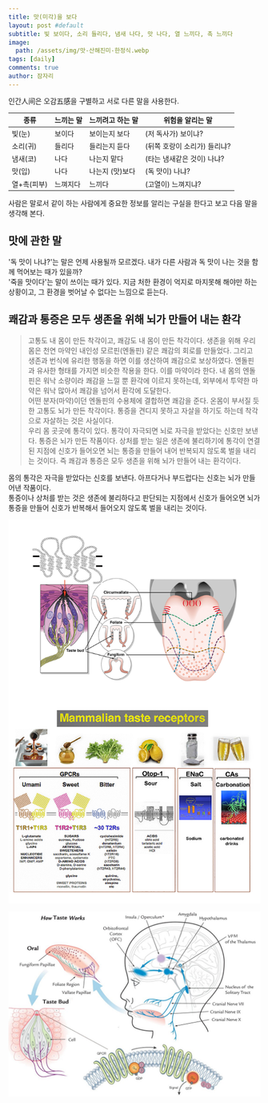 ```yaml
---
title: 맛(미각)을 보다
layout: post #default
subtitle: 빛 보이다, 소리 들리다, 냄새 나다, 맛 나다, 열 느끼다, 촉 느끼다
image:
  path: /assets/img/맛-산해진미-한정식.webp
tags: [daily]
comments: true
author: 잠자리
---
```


인간人间은 오감五感을 구별하고 서로 다른 말을 사용한다.

| 종류 | 느끼는 말 | 느끼려고 하는 말 | 위험을 알리는 말 |
| --- | --- | --- | --- |
| 빛(눈) | 보이다 | 보이는지 보다 | (저 독사가) 보이냐?
| 소리(귀) | 들리다 | 들리는지 듣다 | (뒤쪽 호랑이 소리가) 들리냐?
| 냄새(코) | 나다 | 나는지 맡다 | (타는 냄새같은 것이) 나냐?
| 맛(입) | 나다 | 나는지 (맛)보다 | (독 맛이) 나냐?
| 열+촉(피부) | 느껴지다 | 느끼다 | (고열이) 느껴지냐?

사람은 말로서 같이 하는 사람에게 중요한 정보를 알리는 구실을 한다고 보고 다음 말을 생각해 본다.  

## 맛에 관한 말

'독 맛이 나냐?'는 말은 언제 사용될까 모르겠다. 내가 다른 사람과 독 맛이 나는 것을 함께 먹어보는 때가 있을까?  
'죽을 맛이다'는 말이 쓰이는 때가 있다. 지금 처한 환경이 억지로 마지못해 해야만 하는 상황이고, 그 환경을 벗어날 수 없다는 느낌으로 듣는다.

## 쾌감과 통증은 모두 생존을 위해 뇌가 만들어 내는 환각
> 고통도 내 몸이 만든 착각이고, 쾌감도 내 몸이 만든 착각이다. 생존을 위해 우리 몸은 천연 마약인 내인성 모르핀(엔돌핀) 같은 쾌감의 회로를 만들었다. 그리고 생존과 번식에 유리한 행동을 하면 이를 생산하여 쾌감으로 보상하였다. 엔돌핀과 유사한 형태를 가지면 비슷한 작용을 한다. 이를 마약이라 한다. 내 몸의 엔돌핀은 워낙 소량이라 쾌감을 느낄 뿐 환각에 이르지 못하는데, 외부에서 투약한 마약은 워낙 많아서 쾌감을 넘어서 환각에 도달한다.   
> 어떤 분자(마약)이던 엔돌핀의 수용체에 결합하면 쾌감을 준다. 온몸이 부서질 듯한 고통도 뇌가 만든 착각이다. 통증을 견디지 못하고 자살을 하기도 하는데 착각으로 자살하는 것은 사실이다.  
> 우리 몸 곳곳에 통각이 있다. 통각이 자극되면 뇌로 자극을 받았다는 신호만 보낸다. 통증은 뇌가 만든 작품이다. 상처를 받는 일은 생존에 불리하기에 통각이 연결된 지점에 신호가 들어오면 뇌는 통증을 만들어 내어 반복되지 않도록 벌을 내리는 것이다. 즉 쾌감과 통증은 모두 생존을 위해 뇌가 만들어 내는 환각이다. 

몸의 통각은 자극을 받았다는 신호를 보낸다. 아프다거나 부드럽다는 신호는 뇌가 만들어낸 작품이다.  
통증이나 상처를 받는 것은 생존에 불리하다고 판단되는 지점에서 신호가 들어오면 뇌가 통증을 만들어 신호가 반복해서 들어오지 않도록 벌을 내리는 것이다.

![맛을 느끼는 혀와 수용체들](/assets/img/맛을-느끼는-혀와-수용체TRs.jpg)

![맛을 느끼는 과정](/assets/img/맛을-느끼는-과정.png)

